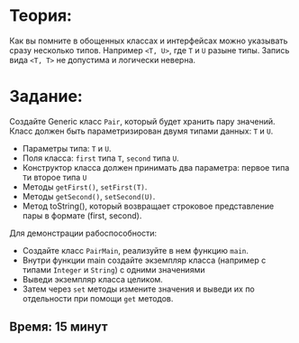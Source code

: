 # Теория:

Как вы помните в обощенных классах и интерфейсах можно указывать сразу несколько типов. Например ```<T, U>```,
где ```T``` и ```U``` разыне типы.
Запись вида ```<T, T>``` не допустима и логически неверна.

# Задание:

Создайте Generic класс ```Pair```, который будет хранить пару значений. Класс должен быть параметризирован двумя типами
данных: ```T``` и ```U```.

- Параметры типа: ```T``` и ```U```.
- Поля класса: ```first``` типа ```T```, ```second``` типа ```U```.
- Конструктор класса должен принимать два параметра: первое типа ```T```и второе типа ```U```
- Методы ```getFirst()```, ```setFirst(T)```.
- Методы ```getSecond()```, ```setSecond(U)```.
- Метод toString(), который возвращает строковое представление пары в формате (first, second).

Для демонстрации рабоспособности:

- Создайте класс ```PairMain```, реализуйте в нем функцию ```main```.
- Внутри функции main создайте экземпляр класса (например с типами ```Integer``` и ```String```) с одними значениями
- Выведи экземпляр класса целиком.
- Затем через ```set``` методы измените значения и выведи их по отдельности при помощи ```get``` методов.

## Время: 15 минут